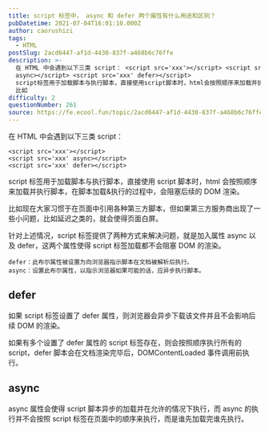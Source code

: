 ```yaml
---
title: script 标签中， async 和 defer 两个属性有什么用途和区别？
pubDatetime: 2021-07-04T16:01:10.000Z
author: caorushizi
tags:
  - HTML
postSlug: 2acd6447-af1d-4430-837f-a468b6c76ffe
description: >-
  在 HTML 中会遇到以下三类 script： <script src='xxx'></script> <script src='xxx'
  async></script> <script src='xxx' defer></script>
  script标签用于加载脚本与执行脚本，直接使用script脚本时，html会按照顺序来加载并执行脚本，在脚本加载&执行的过程中，会阻塞后续的DOM渲染。
  比如
difficulty: 2
questionNumber: 261
source: https://fe.ecool.fun/topic/2acd6447-af1d-4430-837f-a468b6c76ffe
---
```


在 HTML 中会遇到以下三类 script：

```
<script src='xxx'></script>
<script src='xxx' async></script>
<script src='xxx' defer></script>
```

script 标签用于加载脚本与执行脚本，直接使用 script 脚本时，html 会按照顺序来加载并执行脚本，在脚本加载&执行的过程中，会阻塞后续的 DOM 渲染。

比如现在大家习惯于在页面中引用各种第三方脚本，但如果第三方服务商出现了一些小问题，比如延迟之类的，就会使得页面白屏。

针对上述情况，script 标签提供了两种方式来解决问题，就是加入属性 async 以及 defer，这两个属性使得 script 标签加载都不会阻塞 DOM 的渲染。

```
defer：此布尔属性被设置为向浏览器指示脚本在文档被解析后执行。
async：设置此布尔属性，以指示浏览器如果可能的话，应异步执行脚本。
```

## defer

如果 script 标签设置了 defer 属性，则浏览器会异步下载该文件并且不会影响后续 DOM 的渲染。

如果有多个设置了 defer 属性的 script 标签存在，则会按照顺序执行所有的 script，defer 脚本会在文档渲染完毕后，DOMContentLoaded 事件调用前执行。

## async

async 属性会使得 script 脚本异步的加载并在允许的情况下执行，而 async 的执行并不会按照 script 标签在页面中的顺序来执行，而是谁先加载完谁先执行。
